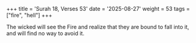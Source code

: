 +++
title = 'Surah 18, Verses 53'
date = '2025-08-27'
weight = 53
tags = ["fire", "hell"]
+++

The wicked will see the Fire and realize that they are bound to fall into it, and will find no way to avoid it.